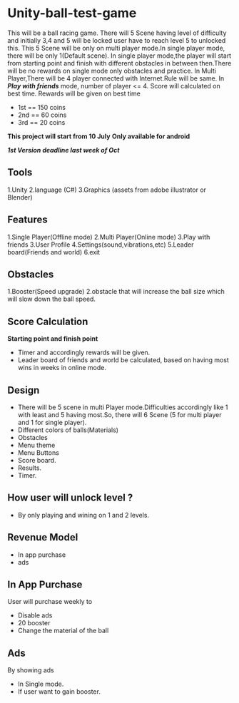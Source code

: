 # Unity-ball-test-game
This will be a ball racing game.
There will 5 Scene having level of difficulty and initially 3,4 and 5 will be locked user have to reach level 5 to unlocked this.
This 5 Scene will be only on multi player mode.In single player mode, there will be only 1(Default scene).
In single player mode,the player will start from starting point and finish with different obstacles in between then.There will be no rewards on single mode only obstacles and practice.
In Multi Player,There will be 4 player connected with Internet.Rule will be same.
In ***Play with friends*** mode, number of player <= 4.
Score will calculated on best time.
Rewards will be given on best time
- 1st == 150 coins
- 2nd == 60 coins
- 3rd == 20 coins


**This project will start from 10 July**
**Only available for android**

***1st Version deadline last week of Oct***

## Tools
1.Unity
2.language (C#)
3.Graphics (assets from adobe illustrator or Blender)

## Features
1.Single Player(Offline mode)
2.Multi Player(Online mode)
3.Play with friends
3.User Profile
4.Settings(sound,vibrations,etc)
5.Leader board(Friends and world)
6.exit

## Obstacles
1.Booster(Speed upgrade)
2.obstacle that will increase the ball size which will slow down the ball speed.

## Score Calculation
**Starting point and finish point**
- Timer and accordingly rewards will be given.
- Leader board of friends and world be calculated, based on having most wins in weeks in online mode.


## Design
- There will be 5 scene in multi Player mode.Difficulties accordingly like 1 with least and 5 having most.So, there will 6 Scene (5 for multi player and 1 for single player).
- Different colors of balls(Materials)
- Obstacles
- Menu theme
- Menu Buttons
- Score board.
- Results.
- Timer.

## **How user will unlock level ?**
- By only playing and wining on 1 and 2 levels.

## **Revenue Model**
- In app purchase
- ads

## In App Purchase
User will purchase weekly to
- Disable ads
- 20 booster
- Change the material of the ball

## Ads
By showing ads
- In Single mode.
- If user want to gain booster.
